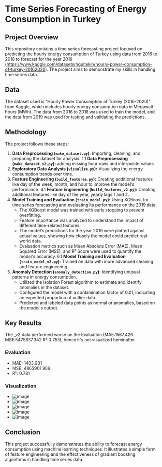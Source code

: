# Time Series Forecasting of Energy Consumption in Turkey

## Project Overview

This repository contains a time series forecasting project focused on predicting the hourly energy consumption of Turkey using data from 2016 to 2018 to forecast for the year 2019 (https://www.kaggle.com/datasets/hgultekin/hourly-power-consumption-of-turkey-20162020). The project aims to demonstrate my skills in handling time series data.

## Data

The dataset used is "Hourly Power Consumption of Turkey (2016-2020)" from Kaggle, which includes hourly energy consumption data in Megawatt-hours (MWh). The data from 2016 to 2018 was used to train the model, and the data from 2019 was used for testing and validating the predictions.

## Methodology

The project follows these steps:

1. **Data Preprocessing (`make_dataset.py`):** Importing, cleaning, and preparing the dataset for analysis.
       1.1 **Data Preprocessing (`make_dataset_v2.py`):** adding missing hour rows and interpolate values
3. **Exploratory Data Analysis (`visualize.py`):** Visualizing the energy consumption trends over time.
4. **Feature Engineering (`build_features.py`):** Creating additional features like day of the week, month, and hour to improve the model's performance.
       4.1 **Feature Engineering (`build_features_v2.py`):** Creating additional features like day of the year, yearly lags 1 and 2.
6. **Model Training and Evaluation (`train_model.py`):** Using XGBoost for time series forecasting and evaluating its performance on the 2019 data.
    - The XGBoost model was trained with early stopping to prevent overfitting.
    - Feature importance was analyzed to understand the impact of different time-related features.
    - The model's predictions for the year 2019 were plotted against actual values, showing how closely the model could predict real-world data.
    - Evaluation metrics such as Mean Absolute Error (MAE), Mean Squared Error (MSE), and R² Score were used to quantify the model's accuracy.
        6.1 **Model Training and Evaluation (`train_model_v2.py`):** Trained on data with more advanced cleaning and feature engineering.
7. **Anomaly Detection (`anomaly_detection.py`):** Identifying unusual patterns in energy consumption.
    - Utilized the Isolation Forest algorithm to estimate and identify anomalies in the dataset.
    - Configured the model with a contamination factor of 0.01, indicating an expected proportion of outlier data.
    - Predicted and labeled data points as normal or anomalies, based on the model's output.

## Key Results
The _v2 data performed worse on the Evaluation (MAE:1567.426 MSE:5475637.342 R²:0.753), hence it's not visualized hereinafter.
  
  ### Evaluation
  - MAE: 1403.981
  - MSE: 4865901.909
  - R²: 0.781
  ### Visualization
  - ![image](https://github.com/magellanic-clouds17/time_series_anomaly_detection_forecasting/assets/72970703/e67fab2d-f9da-4838-9f56-c3995cc9dd4d)
  - ![image](https://github.com/magellanic-clouds17/time_series_anomaly_detection_forecasting/assets/72970703/3833a07c-848c-4dcf-8c0d-391b76366cc0)
  - ![image](https://github.com/magellanic-clouds17/time_series_anomaly_detection_forecasting/assets/72970703/ad72d878-6234-4289-822a-6f11a3e9829f)
  - ![image](https://github.com/magellanic-clouds17/time_series_anomaly_detection_forecasting/assets/72970703/21ef88ba-f298-4cdc-b08b-32a8a3d6d051)
  - ![image](https://github.com/magellanic-clouds17/time_series_anomaly_detection_forecasting/assets/72970703/d677f973-b06c-4615-a21a-a9a0a08b3f67)

## Conclusion

This project successfully demonstrates the ability to forecast energy consumption using machine learning techniques. It illustrates a simple form of feature engineering and the effectiveness of gradient boosting algorithms in handling time series data.
